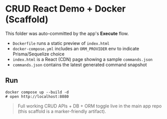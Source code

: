 # CRUD React Demo + Docker (Scaffold)

This folder was auto-committed by the app's **Execute** flow.

- `Dockerfile` runs a static preview of `index.html`
- `docker-compose.yml` includes an `ORM_PROVIDER` env to indicate Prisma/Sequelize choice
- `index.html` is a React (CDN) page showing a sample `commands.json`
- `commands.json` contains the latest generated command snapshot

## Run
```
docker compose up --build -d
# open http://localhost:8080
```

> Full working CRUD APIs + DB + ORM toggle live in the main app repo (this scaffold is a marker-friendly artifact).
